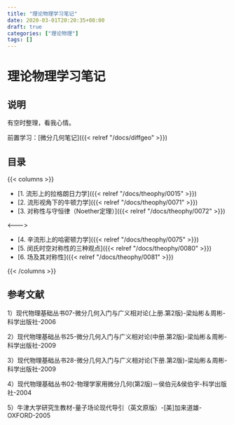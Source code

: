 ```yaml
---
title: "理论物理学习笔记"
date: 2020-03-01T20:20:35+08:00
draft: true
categories: ["理论物理"]
tags: []
---
```


# 理论物理学习笔记

## 说明

有空时整理，看我心情。

前置学习：[微分几何笔记]({{< relref "/docs/diffgeo" >}})

## 目录

{{< columns >}}

- [1. 流形上的拉格朗日力学]({{< relref "/docs/theophy/0015" >}}) 
- [2. 流形视角下的牛顿力学]({{< relref "/docs/theophy/0071" >}})
- [3. 对称性与守恒律（Noether定理）]({{< relref "/docs/theophy/0072" >}})

<--->

- [4. 辛流形上的哈密顿力学]({{< relref "/docs/theophy/0075" >}})
- [5. 闵氏时空对称性的三种观点]({{< relref "/docs/theophy/0080" >}})
- [6. 场及其对称性]({{< relref "/docs/theophy/0081" >}})

{{< /columns >}}

## 参考文献

1）现代物理基础丛书07-微分几何入门与广义相对论(上册.第2版)-梁灿彬＆周彬-科学出版社-2006

2）现代物理基础丛书25-微分几何入门与广义相对论(中册.第2版)-梁灿彬＆周彬-科学出版社-2009

3）现代物理基础丛书28-微分几何入门与广义相对论(下册.第2版)-梁灿彬＆周彬-科学出版社-2009

4）现代物理基础丛书02-物理学家用微分几何(第2版)－侯伯元&侯伯宇-科学出版社-2004

5）牛津大学研究生教材-量子场论现代导引（英文原版）-[美]加来道雄-OXFORD-2005


